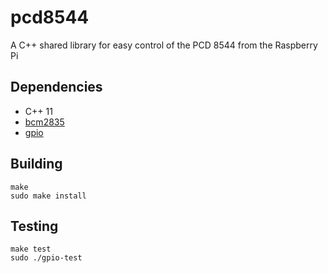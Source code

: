 # pcd8544
A C++ shared library for easy control of the PCD 8544 from the Raspberry Pi

## Dependencies

* C++ 11
* [bcm2835](http://www.airspayce.com/mikem/bcm2835)
* [gpio](https://github.com/jessestricker/gpio)

## Building

```
make
sudo make install
```

## Testing

```
make test
sudo ./gpio-test
```
